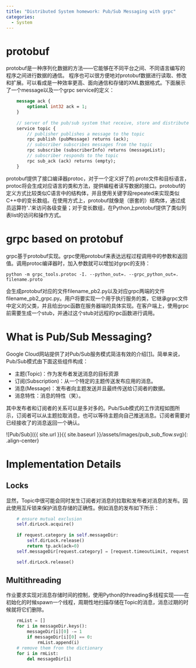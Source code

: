 ```yaml
---
title: "Distributed System homework: Pub/Sub Messaging with grpc"
categories:
  - System
---
```


# protobuf
protobuf是一种序列化数据的方法——它能够在不同平台之间、不同语言编写的程序之间进行数据的通信。
程序也可以很方便地对protobuf数据进行读取、修改和扩展。可以看成是一种效率更高、面向通信和存储的XML数据格式。下面展示了一个message以及一个grpc service的定义：
```protobuf
    message ack {
        optional int32 ack = 1;
    }
    
    // server of the pub/sub system that receive, store and distribute messages.
    service topic {
        // publisher publishes a message to the topic
        rpc publish (pubMessage) returns (ack);
        // subscriber subscribes messages from the topic
        rpc subscribe (subscriberInfo) returns (messageList);
        // subscriber responds to the topic
        rpc sub_ack (ack) returns (empty);
    }
```

protobuf提供了接口编译器protoc，对于一个定义好了的.proto文件和目标语言，protoc将会生成对应语言的类和方法，提供编程者读写数据的接口。protobuf的定义方式比较类似C语言中的结构体，并且使用关键字段repeated来实现类似C++中的变长数组。在使用方式上，protobuf就像是（嵌套的）结构体，通过成员运算符'**.**'来访问各级变量；对于变长数组，在Python上protobuf提供了类似列表list的访问和操作方式。

# grpc based on protobuf
grpc基于protobuf实现。grpc使用protobuf来表达远程过程调用中的参数和返回值。调用protoc编译器时，加入参数就可以增加对grpc的支持：
```
python -m grpc_tools.protoc -I. --python_out=. --grpc_python_out=. filename.proto
```
会生成protobuf对应的文件filename_pb2.py以及对应grpc两端的文件filename_pb2_grpc.py。用户将要实现一个用于执行服务的类，它继承grpc文件中定义的父类，并且给出rpc函数在服务器端的具体实现。在客户端上，使用grpc前需要生成一个stub，并通过这个stub对远程的rpc函数进行调用。

# What is Pub/Sub Messaging?
Google Cloud网站提供了对Pub/Sub服务模式简洁有效的介绍[[1]][Google Cloud]。简单来说，Pub/Sub模式由下面这些组件构成：

* 主题(Topic)：作为发布者发送消息的目标资源
* 订阅(Subscription)：从一个特定的主题传送发布应用的消息。
* 消息(Message)：发布者向主题发送并且最终传送给订阅者的数据。
* 消息特性：消息的特性（笑）。

其中发布者和订阅者的关系可以是多对多的。Pub/Sub模式的工作流程如图所示，订阅者可以从主题拉取消息，也可以等待主题向自己推送消息。订阅者需要对已经接收了的消息返回一个确认。

![Pub/Sub]({{ site.url }}{{ site.baseurl }}/assets/images/pub_sub_flow.svg){: .align-center}

# Implementation Details
## Locks 
显然，Topic中很可能会同时发生订阅者对消息的拉取和发布者对消息的发布。因此使用互斥锁来保护消息存储的正确性。例如消息的发布如下所示：
```python
    # ensure mutual exclusion
    self.dirLock.acquire()
    
    if request.category in self.messageDir:
        self.dirLock.release()
        return tp.ack(ack=0)
    self.messageDir[request.category] = [request.timeoutLimit, request.content]

    self.dirLock.release()
```

## Multithreading
作业要求实现对消息存储时间的控制，使用Python的threading多线程实现——在初始化的时候spawn一个线程，周期性地扫描存储在Topic的消息，消息过期的时候就将它们删除。
```python
    rmList = []
    for i in messageDir.keys():
        messageDir[i][0] -= 1
        if messageDir[i][0] == 0:
            rmList.append(i)
    # remove them fron the dictionary
    for i in rmList:
        del messageDir[i]
```


[Google Cloud]: https://cloud.google.com/pubsub/docs/overview